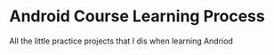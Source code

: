 # Android Course Learning Process
All the little practice projects that I dis when learning Andriod
